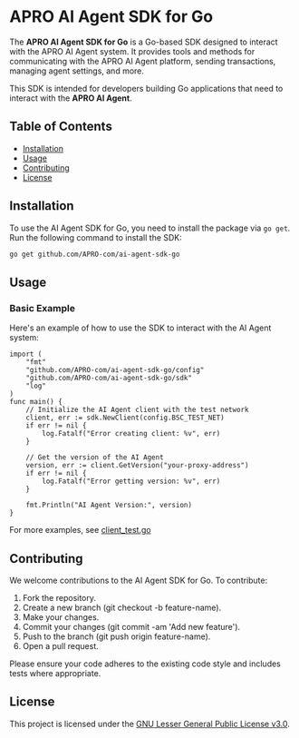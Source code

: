 # APRO AI Agent SDK for Go

The **APRO AI Agent SDK for Go** is a Go-based SDK designed to interact with the APRO AI Agent system. It provides tools and methods for communicating with the APRO AI Agent platform, sending transactions, managing agent settings, and more.

This SDK is intended for developers building Go applications that need to interact with the **APRO AI Agent**.

## Table of Contents

- [Installation](#installation)
- [Usage](#usage)
- [Contributing](#contributing)
- [License](#license)

## Installation

To use the AI Agent SDK for Go, you need to install the package via `go get`. Run the following command to install the SDK:

```bash
go get github.com/APRO-com/ai-agent-sdk-go
```

## Usage
### Basic Example
Here's an example of how to use the SDK to interact with the AI Agent system:
```
import (
	"fmt"
	"github.com/APRO-com/ai-agent-sdk-go/config"
	"github.com/APRO-com/ai-agent-sdk-go/sdk"
	"log"
)
func main() {
	// Initialize the AI Agent client with the test network
	client, err := sdk.NewClient(config.BSC_TEST_NET)
	if err != nil {
		log.Fatalf("Error creating client: %v", err)
	}

	// Get the version of the AI Agent
	version, err := client.GetVersion("your-proxy-address")
	if err != nil {
		log.Fatalf("Error getting version: %v", err)
	}

	fmt.Println("AI Agent Version:", version)
}
```

For more examples, see [client_test.go](sdk%2Fclient_test.go)

## Contributing

We welcome contributions to the AI Agent SDK for Go. To contribute:

1. Fork the repository.
2. Create a new branch (git checkout -b feature-name).
3. Make your changes.
4. Commit your changes (git commit -am 'Add new feature').
5. Push to the branch (git push origin feature-name).
6. Open a pull request.

Please ensure your code adheres to the existing code style and includes tests where appropriate.

## License

This project is licensed under the [GNU Lesser General Public License v3.0](https://www.gnu.org/licenses/lgpl-3.0.en.html).